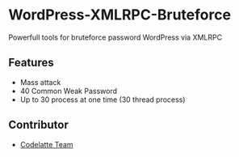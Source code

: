 # WordPress-XMLRPC-Bruteforce
Powerfull tools for bruteforce password WordPress via XMLRPC

## Features

- Mass attack
- 40 Common Weak Password
- Up to 30 process at one time (30 thread process)


## Contributor
- [Codelatte Team](https://codelatte.net)
